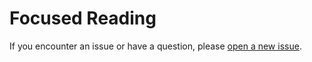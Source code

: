 # Focused Reading

If you encounter an issue or have a question, please [open a new issue](https://github.com/Staticsoft/FocusedReadingSupport/issues/new/choose).
